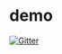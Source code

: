 # demo

[![Gitter](https://badges.gitter.im/ESP-Web-Console/chill.svg)](https://gitter.im/ESP-Web-Console/chill?utm_source=badge&utm_medium=badge&utm_campaign=pr-badge&utm_content=badge)